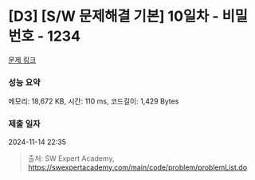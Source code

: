 # [D3] [S/W 문제해결 기본] 10일차 - 비밀번호 - 1234 

[문제 링크](https://swexpertacademy.com/main/code/problem/problemDetail.do?contestProbId=AV14_DEKAJcCFAYD) 

### 성능 요약

메모리: 18,672 KB, 시간: 110 ms, 코드길이: 1,429 Bytes

### 제출 일자

2024-11-14 22:35



> 출처: SW Expert Academy, https://swexpertacademy.com/main/code/problem/problemList.do